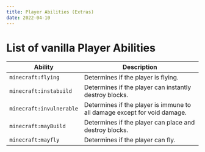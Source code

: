 ```yaml
---
title: Player Abilities (Extras)
date: 2022-04-10
---
```


# List of vanilla Player Abilities

Ability                  | Description
-------------------------|------------
`minecraft:flying`       | Determines if the player is flying.
`minecraft:instabuild`   | Determines if the player can instantly destroy blocks.
`minecraft:invulnerable` | Determines if the player is immune to all damage except for void damage.
`minecraft:mayBuild`     | Determines if the player can place and destroy blocks.
`minecraft:mayfly`       | Determines if the player can fly.

